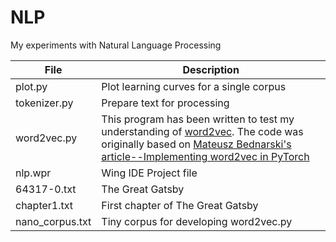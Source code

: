 # NLP

My experiments with Natural Language Processing

File | Description
-----------------|---------------------------------------------------------------
plot.py|Plot learning curves for a single corpus
tokenizer.py|Prepare text for processing
word2vec.py |This program has been written to test my understanding of [word2vec](https://arxiv.org/abs/1301.3781/Word2Vec). The code was originally based on [Mateusz Bednarski's article--Implementing word2vec in PyTorch](https://towardsdatascience.com/implementing-word2vec-in-pytorch-skip-gram-model-e6bae040d2fb)
nlp.wpr|Wing IDE Project file
64317-0.txt|The Great Gatsby
chapter1.txt|First chapter of The Great Gatsby
nano_corpus.txt|Tiny corpus for developing word2vec.py
